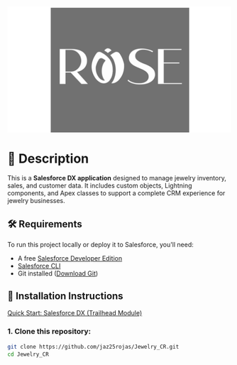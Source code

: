 ![Logo](rose-logo.png)

# 📌 Description
This is a **Salesforce DX application** designed to manage jewelry inventory, sales, and customer data. It includes custom objects, Lightning components, and Apex classes to support a complete CRM experience for jewelry businesses.

## 🛠 Requirements
To run this project locally or deploy it to Salesforce, you'll need:
- A free [Salesforce Developer Edition](https://developer.salesforce.com/ )
- [Salesforce CLI](https://developer.salesforce.com/tools/sfdxcli )
- Git installed ([Download Git](https://git-scm.com/ ))

## 🚀 Installation Instructions
[Quick Start: Salesforce DX (Trailhead Module)]( https://trailhead.salesforce.com/content/learn/projects/quick-start-salesforce-dx?trailmix_creator_id=swolter&trailmix_slug=sfdx-git-hub-and-visual-studio-code) 
### 1. Clone this repository:

```bash
git clone https://github.com/jaz25rojas/Jewelry_CR.git 
cd Jewelry_CR
